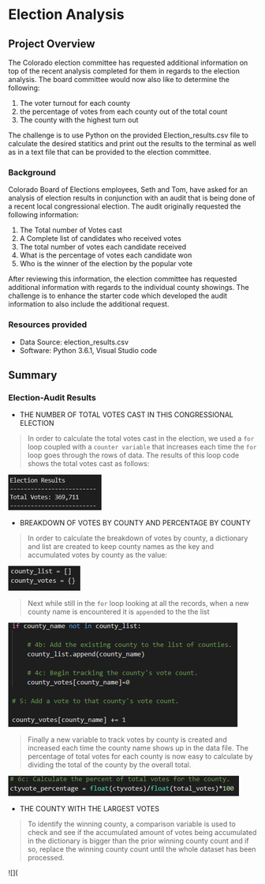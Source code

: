 # Election Analysis

## Project Overview
The Colorado election committee has requested additional information on top of the recent analysis completed 
for them in regards to the election analysis.  The board committee would now also like to determine the following:
1.  The voter turnout for each county
2.  the percentage of votes from each county out of the total count
3.  The county with the highest turn out

The challenge is to use Python on the provided Election_results.csv file to calculate the desired statitics and print out the results to the terminal as well as in a text file that can be provided to the election committee.

### Background
Colorado Board of Elections employees, Seth and Tom, have asked for an analysis of election results in 
conjunction with an audit that is being done of a recent local congressional election.  The audit originally requested
the following information:

1.  The Total number of Votes cast
2.  A Complete list of candidates who received votes
3.  The total number of votes each candidate received
4.  What is the percentage of votes each candidate won
5.  Who is the winner of the election by the popular vote

After reviewing this information, the election committee has requested additional information with regards to the individual county showings.  The challenge is to enhance the starter code which developed the audit information to also include the additional request.    

### Resources provided
- Data Source:  election_results.csv
- Software:  Python 3.6.1, Visual Studio code

## Summary

### Election-Audit Results
* THE NUMBER OF TOTAL VOTES CAST IN THIS CONGRESSIONAL ELECTION
>In order to calculate the total votes cast in the election, we used a `for` loop coupled with a `counter variable` that increases each time the `for` loop goes through the rows of data. 
The results of this loop code shows the total votes cast as follows:

![](https://github.com/xactuary/PyPoll-Python-Challenge/blob/master/Resources/total%20votes.PNG)

* BREAKDOWN OF VOTES BY COUNTY AND PERCENTAGE BY COUNTY
>In order to calculate the breakdown of votes by county, a dictionary and list are created to keep county names as the key and accumulated votes by county as the value:

![](https://github.com/xactuary/PyPoll-Python-Challenge/blob/master/Resources/county%20code%201.PNG)
 >Next while still in the `for` loop looking at all the records, when a new county name is encountered it is `append`ed to the the list
 
 ![](https://github.com/xactuary/PyPoll-Python-Challenge/blob/master/Resources/county%20code%202.PNG)
 
 >Finally a new variable to track votes by county is created and increased each time the county name shows up in the data file.
 The percentage of total votes for each county is now easy to calculate by dividing the total of the county by the overall total. 
 
 ![](https://github.com/xactuary/PyPoll-Python-Challenge/blob/master/Resources/county%20percentage.PNG)
 
 * THE COUNTY WITH THE LARGEST VOTES
  >To identify the winning county, a comparison variable is used to check and see if the accumulated amount of votes being accumulated in the dictionary is bigger than the prior winning county count and if so, replace the winning county count until the whole dataset has been processed.
  
  ![](
 
 
 
 
 





